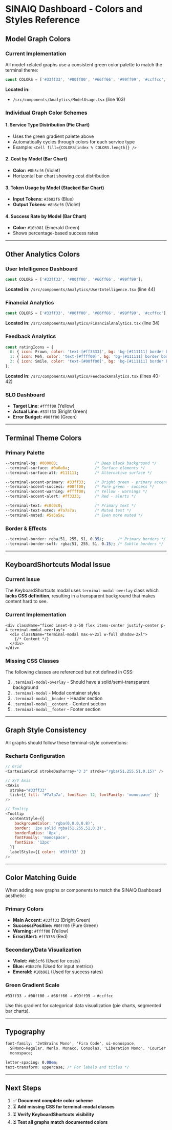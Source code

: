 # SINAIQ Dashboard - Colors and Styles Reference

## Model Graph Colors

### Current Implementation

All model-related graphs use a consistent green color palette to match the terminal theme:

```javascript
const COLORS = ['#33ff33', '#00ff00', '#66ff66', '#99ff99', '#ccffcc', '#33ff33'];
```

**Located in:**
- `/src/components/Analytics/ModelUsage.tsx` (line 103)

### Individual Graph Color Schemes

#### 1. **Service Type Distribution** (Pie Chart)
- Uses the green gradient palette above
- Automatically cycles through colors for each service type
- Example: `<Cell fill={COLORS[index % COLORS.length]} />`

#### 2. **Cost by Model** (Bar Chart)
- **Color:** `#8b5cf6` (Violet)
- Horizontal bar chart showing cost distribution

#### 3. **Token Usage by Model** (Stacked Bar Chart)
- **Input Tokens:** `#3b82f6` (Blue)
- **Output Tokens:** `#8b5cf6` (Violet)

#### 4. **Success Rate by Model** (Bar Chart)
- **Color:** `#10b981` (Emerald Green)
- Shows percentage-based success rates

---

## Other Analytics Colors

### User Intelligence Dashboard
```javascript
const COLORS = ['#33ff33', '#00ff00', '#66ff66', '#99ff99'];
```
**Located in:** `/src/components/Analytics/UserIntelligence.tsx` (line 44)

### Financial Analytics
```javascript
const COLORS = ['#33ff33', '#00ff00', '#66ff66', '#99ff99', '#ccffcc'];
```
**Located in:** `/src/components/Analytics/FinancialAnalytics.tsx` (line 34)

### Feedback Analytics
```javascript
const ratingIcons = {
  0: { icon: Frown, color: 'text-[#ff3333]', bg: 'bg-[#111111] border border-[#ff3333]', label: 'BAD' },
  1: { icon: Meh, color: 'text-[#ffff00]', bg: 'bg-[#111111] border border-[#ffff00]', label: 'NOT BAD' },
  2: { icon: Smile, color: 'text-[#00ff00]', bg: 'bg-[#111111] border border-[#00ff00]', label: 'GOOD' }
};
```
**Located in:** `/src/components/Analytics/FeedbackAnalytics.tsx` (lines 40-42)

### SLO Dashboard
- **Target Line:** `#ffff00` (Yellow)
- **Actual Line:** `#33ff33` (Bright Green)
- **Error Budget:** `#00ff00` (Green)

---

## Terminal Theme Colors

### Primary Palette
```css
--terminal-bg: #000000;                /* Deep black background */
--terminal-surface: #0a0a0a;           /* Surface elements */
--terminal-surface-alt: #111111;       /* Alternative surface */

--terminal-accent-primary: #33ff33;    /* Bright green - primary accent */
--terminal-accent-success: #00ff00;    /* Pure green - success */
--terminal-accent-warning: #ffff00;    /* Yellow - warnings */
--terminal-accent-alert: #ff3333;      /* Red - alerts */

--terminal-text: #c0c0c0;              /* Primary text */
--terminal-text-muted: #7a7a7a;        /* Muted text */
--terminal-muted: #5a5a5a;             /* Even more muted */
```

### Border & Effects
```css
--terminal-border: rgba(51, 255, 51, 0.35);      /* Primary borders */
--terminal-border-soft: rgba(51, 255, 51, 0.15); /* Subtle borders */
```

---

## KeyboardShortcuts Modal Issue

### Current Issue
The KeyboardShortcuts modal uses `terminal-modal-overlay` class which **lacks CSS definition**, resulting in a transparent background that makes content hard to see.

### Current Implementation
```tsx
<div className="fixed inset-0 z-50 flex items-center justify-center p-4 terminal-modal-overlay">
  <div className="terminal-modal max-w-2xl w-full shadow-2xl">
    {/* Content */}
  </div>
</div>
```

### Missing CSS Classes
The following classes are referenced but not defined in CSS:
1. `.terminal-modal-overlay` - Should have a solid/semi-transparent background
2. `.terminal-modal` - Modal container styles
3. `.terminal-modal__header` - Header section
4. `.terminal-modal__content` - Content section
5. `.terminal-modal__footer` - Footer section

---

## Graph Style Consistency

All graphs should follow these terminal-style conventions:

### Recharts Configuration
```javascript
// Grid
<CartesianGrid strokeDasharray="3 3" stroke="rgba(51,255,51,0.15)" />

// X/Y Axis
<XAxis 
  stroke="#33ff33"
  tick={{ fill: '#7a7a7a', fontSize: 12, fontFamily: 'monospace' }}
/>

// Tooltip
<Tooltip
  contentStyle={{
    backgroundColor: 'rgba(0,0,0,0.8)',
    border: '1px solid rgba(51,255,51,0.3)',
    borderRadius: '8px',
    fontFamily: 'monospace',
    fontSize: '12px'
  }}
  labelStyle={{ color: '#33ff33' }}
/>
```

---

## Color Matching Guide

When adding new graphs or components to match the SINAIQ Dashboard aesthetic:

### Primary Colors
- **Main Accent:** `#33ff33` (Bright Green)
- **Success/Positive:** `#00ff00` (Pure Green)  
- **Warning:** `#ffff00` (Yellow)
- **Error/Alert:** `#ff3333` (Red)

### Secondary/Data Visualization
- **Violet:** `#8b5cf6` (Used for costs)
- **Blue:** `#3b82f6` (Used for input metrics)
- **Emerald:** `#10b981` (Used for success rates)

### Green Gradient Scale
```
#33ff33 → #00ff00 → #66ff66 → #99ff99 → #ccffcc
```

Use this gradient for categorical data visualization (pie charts, segmented bar charts).

---

## Typography

```css
font-family: 'JetBrains Mono', 'Fira Code', ui-monospace,
  SFMono-Regular, Menlo, Monaco, Consolas, 'Liberation Mono', 'Courier New',
  monospace;

letter-spacing: 0.08em;
text-transform: uppercase; /* For labels and titles */
```

---

## Next Steps

1. ✅ **Document complete color scheme**
2. ⏳ **Add missing CSS for terminal-modal classes**
3. ⏳ **Verify KeyboardShortcuts visibility**
4. ⏳ **Test all graphs match documented colors**
